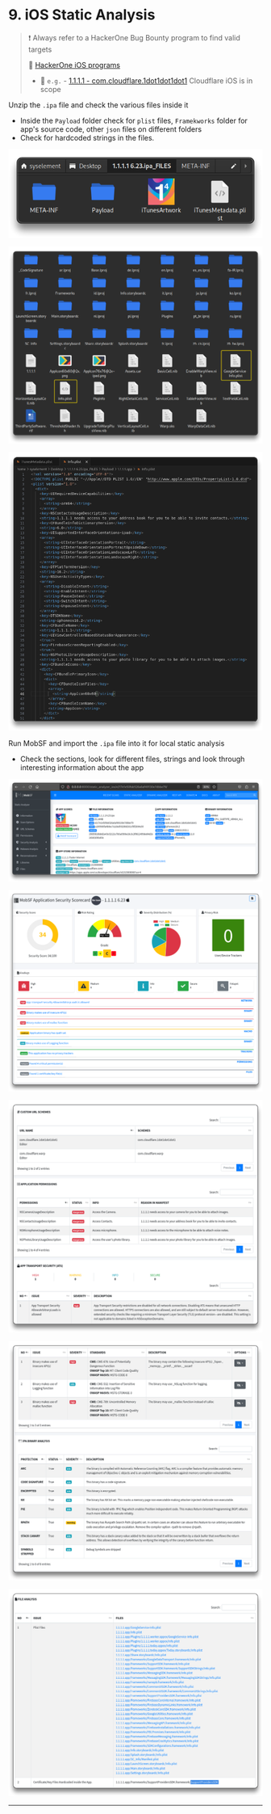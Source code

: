 # 9. iOS Static Analysis

> ❗ Always refer to a HackerOne Bug Bounty program to find valid targets
>
> 🔗 [HackerOne iOS programs](https://hackerone.com/opportunities/all/search?asset_types=APPLE_STORE_APP_ID%2CTESTFLIGHT%2COTHER_IPA&ordering=Newest+programs)
>
> - 🧪  `e.g.` - [1.1.1.1 - com.cloudflare.1dot1dot1dot1](https://hackerone.com/cloudflare) Cloudflare iOS is in scope

Unzip the `.ipa` file and check the various files inside it
- Inside the `Payload` folder check for `plist` files, `Framekworks` folder for app's source code, other `json` files on different folders
- Check for hardcoded strings in the files.

![](9-ios-staticassets/2024-02-25_00-38-23_421.png)

![](9-ios-staticassets/2024-02-25_00-47-43_422.png)

![Info.plist](9-ios-staticassets/2024-02-25_00-48-49_423.png)

Run MobSF and import the `.ipa` file into it for local static analysis
- Check the sections, look for different files, strings and look through interesting information about the app

![MobSF - 1.1.1.1.ipa](9-ios-staticassets/2024-02-25_01-25-16_424.png)

![MobSF Application Security Scorecard - 1.1.1.1 6.23](9-ios-staticassets/2024-02-25_01-36-57_428.png)

![](9-ios-staticassets/2024-02-25_01-28-44_425.png)

![](9-ios-staticassets/2024-02-25_01-29-28_426.png)

![](9-ios-staticassets/2024-02-25_01-31-45_427.png)

------


